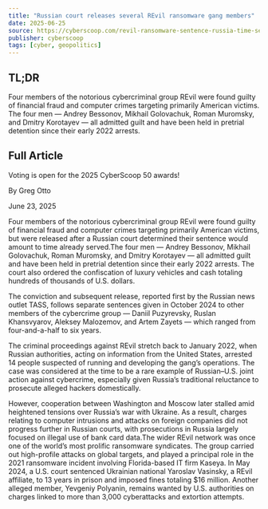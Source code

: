 ```yaml
---
title: "Russian court releases several REvil ransomware gang members"
date: 2025-06-25
source: https://cyberscoop.com/revil-ransomware-sentence-russia-time-served/
publisher: cyberscoop
tags: [cyber, geopolitics]
---
```


## TL;DR

Four members of the notorious cybercriminal group REvil were found guilty of financial fraud and computer crimes targeting primarily American victims. The four men — Andrey Bessonov, Mikhail Golovachuk, Roman Muromsky, and Dmitry Korotayev — all admitted guilt and have been held in pretrial detention since their early 2022 arrests.

## Full Article

Voting is open for the 2025 CyberScoop 50 awards!

By
Greg Otto

June 23, 2025

Four members of the notorious cybercriminal group REvil were found guilty of financial fraud and computer crimes targeting primarily American victims, but were released after a Russian court determined their sentence would amount to time already served.The four men — Andrey Bessonov, Mikhail Golovachuk, Roman Muromsky, and Dmitry Korotayev — all admitted guilt and have been held in pretrial detention since their early 2022 arrests. The court also ordered the confiscation of luxury vehicles and cash totaling hundreds of thousands of U.S. dollars.

The conviction and subsequent release, reported first by the Russian news outlet TASS, follows separate sentences given in October 2024 to other members of the cybercrime group — Daniil Puzyrevsky, Ruslan Khansvyarov, Aleksey Malozemov, and Artem Zayets — which ranged from four-and-a-half to six years.

The criminal proceedings against REvil stretch back to January 2022, when Russian authorities, acting on information from the United States, arrested 14 people suspected of running and developing the gang’s operations. The case was considered at the time to be a rare example of Russian–U.S. joint action against cybercrime, especially given Russia’s traditional reluctance to prosecute alleged hackers domestically.

However, cooperation between Washington and Moscow later stalled amid heightened tensions over Russia’s war with Ukraine. As a result, charges relating to computer intrusions and attacks on foreign companies did not progress further in Russian courts, with prosecutions in Russia largely focused on illegal use of bank card data.The wider REvil network was once one of the world’s most prolific ransomware syndicates. The group carried out high-profile attacks on global targets, and played a principal role in the 2021 ransomware incident involving Florida-based IT firm Kaseya. In May 2024, a U.S. court sentenced Ukrainian national Yaroslav Vasinsky, a REvil affiliate, to 13 years in prison and imposed fines totaling $16 million. Another alleged member, Yevgeniy Polyanin, remains wanted by U.S. authorities on charges linked to more than 3,000 cyberattacks and extortion attempts.